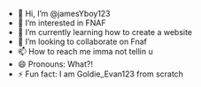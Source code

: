 - 👋 Hi, I’m @jamesYboy123
- 👀 I’m interested in FNAF
- 🌱 I’m currently learning how to create a website
- 💞️ I’m looking to collaborate on Fnaf
- 📫 How to reach me imma not tellin u
- 😄 Pronouns: What?!
- ⚡ Fun fact: I am Goldie_Evan123 from scratch

<!---
jamesYboy123/jamesYboy123 is a ✨ special ✨ repository because its `README.md` (this file) appears on your GitHub profile.
You can click the Preview link to take a look at your changes.
--->
